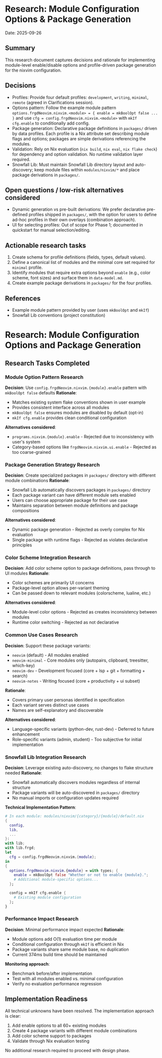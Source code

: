 # Research: Module Configuration Options & Package Generation

Date: 2025-09-26

Summary
-------
This research document captures decisions and rationale for implementing module-level enable/disable options and profile-driven package generation for the nixvim configuration.

Decisions
---------
- Profiles: Provide four default profiles: `development`, `writing`, `minimal`, `remote` (agreed in Clarifications session).
- Options pattern: Follow the example module pattern `options.frgdNeovim.nixvim.<module> = { enable = mkBoolOpt false ... }` and use `cfg = config.frgdNeovim.nixvim.<module>` with `mkIf cfg.enable` to conditionally add config.
- Package generation: Declarative package definitions in `packages/` driven by data profiles. Each profile is a Nix attribute set describing module flags and options; packages are simple derivations referencing the modules.
- Validation: Rely on Nix evaluation (`nix build`, `nix eval`, `nix flake check`) for dependency and option validation. No runtime validation layer required.
- Snowfall Lib: Must maintain Snowfall Lib directory layout and auto-discovery; keep module files within `modules/nixvim/*` and place package derivations in `packages/`.

Open questions / low-risk alternatives considered
---------------------------------------------
- Dynamic generation vs pre-built derivations: We prefer declarative pre-defined profiles shipped in `packages/`, with the option for users to define ad-hoc profiles in their own overlays (combination approach).
- UI for selecting profiles: Out of scope for Phase 1; documented in quickstart for manual selection/editing.

Actionable research tasks
-------------------------
1. Create schema for profile definitions (fields, types, default values).
2. Define a canonical list of modules and the minimal core set required for `minimal` profile.
3. Identify modules that require extra options beyond `enable` (e.g., color scheme, font sizes) and surface them in `data-model.md`.
4. Create example package derivations in `packages/` for the four profiles.

References
----------
- Example module pattern provided by user (uses `mkBoolOpt` and `mkIf`)
- Snowfall Lib conventions (project constitution)
# Research: Module Configuration Options and Package Generation

## Research Tasks Completed

### Module Option Pattern Research
**Decision**: Use `config.frgdNeovim.nixvim.{module}.enable` pattern with `mkBoolOpt false` defaults
**Rationale**: 
- Matches existing system flake conventions shown in user example
- Provides consistent interface across all modules
- `mkBoolOpt false` ensures modules are disabled by default (opt-in)
- `mkIf cfg.enable` provides clean conditional configuration

**Alternatives considered**:
- `programs.nixvim.{module}.enable` - Rejected due to inconsistency with user's system
- Category-based options like `frgdNeovim.nixvim.ui.enable` - Rejected as too coarse-grained

### Package Generation Strategy Research
**Decision**: Create specialized packages in `packages/` directory with different module combinations
**Rationale**:
- Snowfall Lib automatically discovers packages in `packages/` directory
- Each package variant can have different module sets enabled
- Users can choose appropriate package for their use case
- Maintains separation between module definitions and package compositions

**Alternatives considered**:
- Dynamic package generation - Rejected as overly complex for Nix evaluation
- Single package with runtime flags - Rejected as violates declarative principles

### Color Scheme Integration Research
**Decision**: Add color scheme option to package definitions, pass through to UI modules
**Rationale**:
- Color schemes are primarily UI concerns
- Package-level option allows per-variant theming
- Can be passed down to relevant modules (colorscheme, lualine, etc.)

**Alternatives considered**:
- Module-level color options - Rejected as creates inconsistency between modules
- Runtime color switching - Rejected as not declarative

### Common Use Cases Research
**Decision**: Support these package variants:
- `neovim` (default) - All modules enabled
- `neovim-minimal` - Core modules only (autopairs, clipboard, treesitter, which-key)
- `neovim-dev` - Development focused (core + lsp + git + formatting + search)
- `neovim-notes` - Writing focused (core + productivity + ui subset)

**Rationale**:
- Covers primary user personas identified in specification
- Each variant serves distinct use cases
- Names are self-explanatory and discoverable

**Alternatives considered**:
- Language-specific variants (python-dev, rust-dev) - Deferred to future enhancement
- Role-specific variants (admin, student) - Too subjective for initial implementation

### Snowfall Lib Integration Research
**Decision**: Leverage existing auto-discovery, no changes to flake structure needed
**Rationale**:
- Snowfall automatically discovers modules regardless of internal structure
- Package variants will be auto-discovered in `packages/` directory
- No manual imports or configuration updates required

**Technical Implementation Pattern**:
```nix
# In each module: modules/nixvim/{category}/{module}/default.nix
{
  config,
  lib,
  ...
}:
with lib;
with lib.frgd;
let
  cfg = config.frgdNeovim.nixvim.{module};
in
{
  options.frgdNeovim.nixvim.{module} = with types; {
    enable = mkBoolOpt false "Whether or not to enable {module}.";
    # Additional module-specific options...
  };

  config = mkIf cfg.enable {
    # Existing module configuration
  };
}
```

### Performance Impact Research
**Decision**: Minimal performance impact expected
**Rationale**:
- Module options add O(1) evaluation time per module
- Conditional configuration through `mkIf` is efficient in Nix
- Package variants share same module base, no duplication
- Current 374ms build time should be maintained

**Monitoring approach**:
- Benchmark before/after implementation
- Test with all modules enabled vs. minimal configuration
- Verify no evaluation performance regression

## Implementation Readiness
All technical unknowns have been resolved. The implementation approach is clear:
1. Add enable options to all 60+ existing modules
2. Create 4 package variants with different module combinations
3. Add color scheme support to packages
4. Validate through Nix evaluation testing

No additional research required to proceed with design phase.